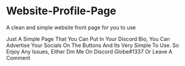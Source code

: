 # Website-Profile-Page
A clean and simple website front page for you to use

Just A Simple Page That You Can Put In Your Discord Bio, You Can Advertise Your Socials On The Buttons And Its Very Simple To Use.
So Enjoy Any Issues, Either Dm Me On Discord Globe#1337 Or Leave A Comment
